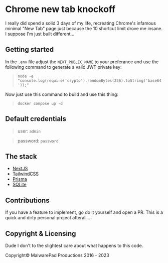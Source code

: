# Chrome new tab knockoff

I really did spend a solid 3 days of my life, recreating Chrome's infamous minimal "New Tab" page just because the 10 shortcut limit drove me insane. I suppose I'm just built different...

## Getting started

In the `.env` file adjust the `NEXT_PUBLIC_NAME` to your preferance and use the following command to generate a valid JWT private key:

> `node -e "console.log(require('crypto').randomBytes(256).toString('base64'));"`

Now just use this command to build and use this thing:

> `docker compose up -d`

## Default credentials

> user: `admin`

> password: `password`

## The stack

- [NextJS](https://nextjs.org/)
- [TailwindCSS](https://tailwindcss.com/)
- [Prisma](https://prisma.io/)
- [SQLite](https://www.sqlite.org/)

## Contributions

If you have a feature to implement, go do it yourself and open a PR. This is a quick and dirty personal project afterall...

## Copyright & Licensing

Dude I don't to the slightest care about what happens to this code.

Copyright&copy; MalwarePad Productions 2016 - 2023

